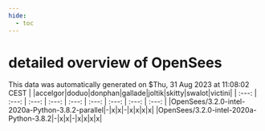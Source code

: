 ```yaml
---
hide:
  - toc
---
```


detailed overview of OpenSees
=============================


This data was automatically generated on $Thu, 31 Aug 2023 at 11:08:02 CEST
| |accelgor|doduo|donphan|gallade|joltik|skitty|swalot|victini|
| :---: | :---: | :---: | :---: | :---: | :---: | :---: | :---: | :---: |
|OpenSees/3.2.0-intel-2020a-Python-3.8.2-parallel|-|x|x|-|x|x|x|x|
|OpenSees/3.2.0-intel-2020a-Python-3.8.2|-|x|x|-|x|x|x|x|
